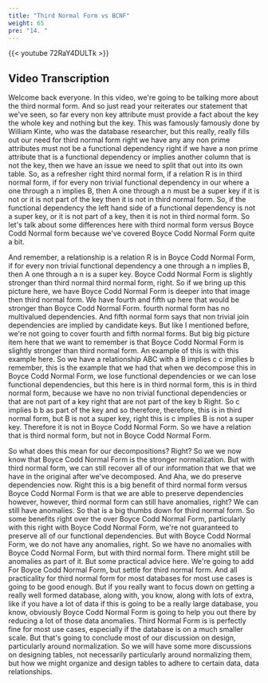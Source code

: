 ```yaml
---
title: "Third Normal Form vs BCNF"
weight: 65
pre: "14. "
---
```


{{< youtube 72RaY4DULTk >}}

## Video Transcription

Welcome back everyone. In this video, we're going to be talking more about the third normal form. And so just read your reiterates our statement that we've seen, so far every non key attribute must provide a fact about the key the whole key and nothing but the key. This was famously famously done by William Kinte, who was the database researcher, but this really, really fills out our need for third normal form right we have any any non prime attributes must not be a functional dependency right if we have a non prime attribute that is a functional dependency or implies another column that is not the key, then we have an issue we need to split that out into its own table. So, as a refresher right third normal form, if a relation R is in third normal form, if for every non trivial functional dependency in our where a one through a n implies B, then A one through a n must be a super key if it is not or it is not part of the key then it is not in third normal form. So, if the functional dependency the left hand side of a functional dependency is not a super key, or it is not part of a key, then it is not in third normal form. So let's talk about some differences here with third normal form versus Boyce Codd Normal form because we've covered Boyce Codd Normal Form quite a bit. 

And remember, a relationship is a relation R is in Boyce Codd Normal Form, if for every non trivial functional dependency a one through a n implies B, then A one through a n is a super key. Boyce Codd Normal Form is slightly stronger than third normal third normal form, right. So if we bring up this picture here, we have Boyce Codd Normal Form is deeper into that image then third normal form. We have fourth and fifth up here that would be stronger than Boyce Codd Normal Form. fourth normal form has no multivalued dependencies. And fifth normal form says that non trivial join dependencies are implied by candidate keys. But like I mentioned before, we're not going to cover fourth and fifth normal forms. But big big picture item here that we want to remember is that Boyce Codd Normal Form is slightly stronger than third normal form. An example of this is with this example here. So we have a relationship ABC with a B implies c c implies b remember, this is the example that we had that when we decompose this in Boyce Codd Normal Form, we lose functional dependencies or we can lose functional dependencies, but this here is in third normal form, this is in third normal form, because we have no non trivial functional dependencies or that are not part of a key right that are not part of the key b Right. So c implies b b as part of the key and so therefore, therefore, this is in third normal form, but B is not a super key, right this is c implies B is not a super key. Therefore it is not in Boyce Codd Normal Form. So we have a relation that is third normal form, but not in Boyce Codd Normal Form. 

So what does this mean for our decompositions? Right? So we we now know that Boyce Codd Normal Form is the stronger normalization. But with third normal form, we can still recover all of our information that we that we have in the original after we've decomposed. And Aha, we do preserve dependencies now. Right this is a big benefit of third normal form versus Boyce Codd Normal Form is that we are able to preserve dependencies however, however, third normal form can still have anomalies, right? We can still have anomalies. So that is a big thumbs down for third normal form. So some benefits right over the over Boyce Codd Normal Form, particularly with this right with Boyce Codd Normal Form, we're not guaranteed to preserve all of our functional dependencies. But with Boyce Codd Normal Form, we do not have any anomalies, right. So we have no anomalies with Boyce Codd Normal Form, but with third normal form. There might still be anomalies as part of it. But some practical advice here. We're going to add For Boyce Codd Normal Form, but settle for third normal form. And all practicality for third normal form for most databases for most use cases is going to be good enough. But if you really want to focus down on getting a really well formed database, along with, you know, along with lots of extra, like if you have a lot of data if this is going to be a really large database, you know, obviously Boyce Codd Normal Form is going to help you out there by reducing a lot of those data anomalies. Third Normal Form is is perfectly fine for most use cases, especially if the database is on a much smaller scale. But that's going to conclude most of our discussion on design, particularly around normalization. So we will have some more discussions on designing tables, not necessarily particularly around normalizing them, but how we might organize and design tables to adhere to certain data, data relationships.